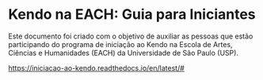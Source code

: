 # Kendo na EACH: Guia para Iniciantes

Este documento foi criado com o objetivo de auxiliar as pessoas que estão participando do programa de iniciação ao Kendo na Escola de Artes, Ciências e Humanidades (EACH) da Universidade de São Paulo (USP).

https://iniciacao-ao-kendo.readthedocs.io/en/latest/#
